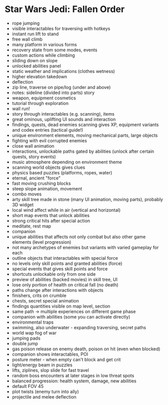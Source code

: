 # Star Wars Jedi: Fallen Order

- rope jumping
- visible interactables for traversing with hotkeys
- instant run lift to stand
- free wall climb
- many platform in various forms
- recovery state from some modes, events
- custom actions while climbing
- sliding down on slope
- unlocked abilities panel
- static weather and implications (clothes wetness)
- higher elevation takedown
- deflection
- zip line, traverse on pipe/log (under and above)
- notes: sideline (divided into parts) story
- weapon, equipment cosmetics
- tutorial through exploration
- wall run!
- story through interactables (e.g. scanning), items 
- great ominous, uplifting UI sounds and interaction
- findings, quests, dead enemies scanning gives XP, equipment variants and codex entries (tactical guide!)
- unique environment elements, moving mechanical parts, large objects
- fighting with evil corrupted enemies
- close wall animation
- interactions, unlockable paths gated by abilities (unlock after certain quests, story events)
- music atmosphere depending on environment theme
- scanning world objects gives clues
- physics based puzzles (platforms, ropes, water)
- eternal, ancient "force"
- fast moving crushing blocks
- steep slope animation, movement
- combo moves
- arty skill tree made in stone (many UI animation, moving parts), probably 3D widget
- local wind affect while in air (vertical and horizontal)
- short map events that unlock abilities
- strong critical hits after special action
- meditate, rest map
- companion
- unique abilities that affects not only combat but also other game elements (level progression)
- not many archetypes of enemies but variants with varied gameplay for each
- outline objects that interactables with special force
- no levels only skill points and granted abilities (force)
- special events that gives skill points and force
- shortcuts unlockable only from one side
- preview of abilities (backed movies) in skill tree, UI
- lose only portion of health on critical fall (no death)
- paths change after interactions with objects
- finishers, crits on crumble
- chests, secret special animation
- findings quantities visible on map level, section
- same path -> multiple experiences on different game phase
- companion with abilities (some you can activate directly)
- environmental traps
- swimming, also underwater - expanding traversing, secret paths
- world wap fog of war
- jumping pads
- double jump
- gas poison release on enemy death, poison on hit (even when blocked)
- companion shows interactables, POI
- posture meter - when empty can't block and get crit
- light/energy beam in puzzles
- lifts, ziplines, slop slide for fast travel
- random boss encounters at later stages in low threat spots
- balanced progression: health system, damage, new abilities
- default FOV 45
- plot twists (enemy turn into ally)
- projectile and melee deflection

